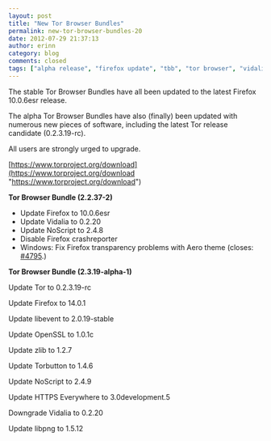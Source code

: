 ```yaml
---
layout: post
title: "New Tor Browser Bundles"
permalink: new-tor-browser-bundles-20
date: 2012-07-29 21:37:13
author: erinn
category: blog
comments: closed
tags: ["alpha release", "firefox update", "tbb", "tor browser", "vidalia releases"]
---
```


The stable Tor Browser Bundles have all been updated to the latest Firefox 10.0.6esr release.

The alpha Tor Browser Bundles have also (finally) been updated with numerous new pieces of software, including the latest Tor release candidate (0.2.3.19-rc).

All users are strongly urged to upgrade.

[https://www.torproject.org/download](https://www.torproject.org/download "https://www.torproject.org/download")

**Tor Browser Bundle (2.2.37-2)**

-   Update Firefox to 10.0.6esr
-   Update Vidalia to 0.2.20
-   Update NoScript to 2.4.8
-   Disable Firefox crashreporter
-   Windows: Fix Firefox transparency problems with Aero theme (closes: [\#4795](https://bugs.torproject.org/4795).)

**Tor Browser Bundle (2.3.19-alpha-1)**

Update Tor to 0.2.3.19-rc

Update Firefox to 14.0.1

Update libevent to 2.0.19-stable

Update OpenSSL to 1.0.1c

Update zlib to 1.2.7

Update Torbutton to 1.4.6

Update NoScript to 2.4.9

Update HTTPS Everywhere to 3.0development.5

Downgrade Vidalia to 0.2.20

Update libpng to 1.5.12
